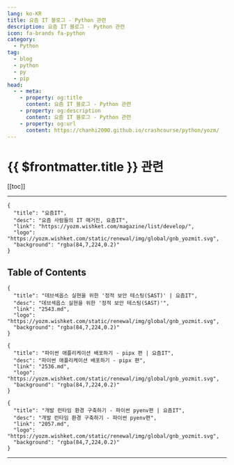 ```yaml
---
lang: ko-KR
title: 요즘 IT 블로그 - Python 관련
description: 요즘 IT 블로그 - Python 관련
icon: fa-brands fa-python
category: 
  - Python
tag: 
  - blog
  - python
  - py
  - pip
head:
  - - meta:
    - property: og:title
      content: 요즘 IT 블로그 - Python 관련
    - property: og:description
      content: 요즘 IT 블로그 - Python 관련
    - property: og:url
      content: https://chanhi2000.github.io/crashcourse/python/yozm/
---
```


# {{ $frontmatter.title }} 관련

[[toc]]

---

```component VPCard
{
  "title": "요즘IT", 
  "desc": "요즘 사람들의 IT 매거진, 요즘IT", 
  "link": "https://yozm.wishket.com/magazine/list/develop/", 
  "logo": "https://yozm.wishket.com/static/renewal/img/global/gnb_yozmit.svg", 
  "background": "rgba(84,7,224,0.2)"
}
```

## Table of Contents

```component VPCard
{
  "title": "데브섹옵스 실현을 위한 '정적 보안 테스팅(SAST)' | 요즘IT",
  "desc": "데브섹옵스 실현을 위한 '정적 보안 테스팅(SAST)'",
  "link": "2543.md",
  "logo": "https://yozm.wishket.com/static/renewal/img/global/gnb_yozmit.svg", 
  "background": "rgba(84,7,224,0.2)"
}
```

```component VPCard
{
  "title": "파이썬 애플리케이션 배포하기 - pipx 편 | 요즘IT",
  "desc": "파이썬 애플리케이션 배포하기 - pipx 편",
  "link": "2536.md",
  "logo": "https://yozm.wishket.com/static/renewal/img/global/gnb_yozmit.svg", 
  "background": "rgba(84,7,224,0.2)"
}
```

```component VPCard
{
  "title": "개발 런타임 환경 구축하기 - 파이썬 pyenv편 | 요즘IT",
  "desc": "개발 런타임 환경 구축하기 - 파이썬 pyenv편",
  "link": "2057.md",
  "logo": "https://yozm.wishket.com/static/renewal/img/global/gnb_yozmit.svg", 
  "background": "rgba(84,7,224,0.2)"
}
```

---

<TagLinks />